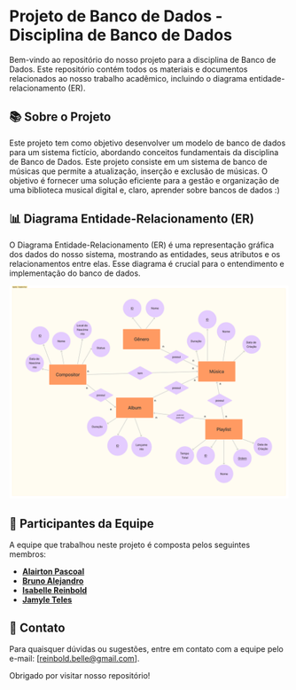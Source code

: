 # Projeto de Banco de Dados - Disciplina de Banco de Dados

Bem-vindo ao repositório do nosso projeto para a disciplina de Banco de Dados. Este repositório contém todos os materiais e documentos relacionados ao nosso trabalho acadêmico, incluindo o diagrama entidade-relacionamento (ER).

## 📚 Sobre o Projeto

Este projeto tem como objetivo desenvolver um modelo de banco de dados para um sistema fictício, abordando conceitos fundamentais da disciplina de Banco de Dados. Este projeto consiste em um sistema de banco de músicas que permite a atualização, inserção e exclusão de músicas. O objetivo é fornecer uma solução eficiente para a gestão e organização de uma biblioteca musical digital e, claro, aprender sobre bancos de dados :)


## 📊 Diagrama Entidade-Relacionamento (ER)

O Diagrama Entidade-Relacionamento (ER) é uma representação gráfica dos dados do nosso sistema, mostrando as entidades, seus atributos e os relacionamentos entre elas. Esse diagrama é crucial para o entendimento e implementação do banco de dados.

![Modelo Entidade Relacionamento](Modelo_Entidade-Relacionamento_TF.png)

## 👥 Participantes da Equipe

A equipe que trabalhou neste projeto é composta pelos seguintes membros:

- **[Alairton Pascoal](https://github.com/alairton-junior)** 
- **[Bruno Alejandro](https://github.com/BrunoAlejandroDev)** 
- **[Isabelle Reinbold](https://github.com/ReinboldB)** 
- **[Jamyle Teles](https://github.com/JamyleTeles)** 


## 📧 Contato

Para quaisquer dúvidas ou sugestões, entre em contato com a equipe pelo e-mail: [reinbold.belle@gmail.com].

Obrigado por visitar nosso repositório!

